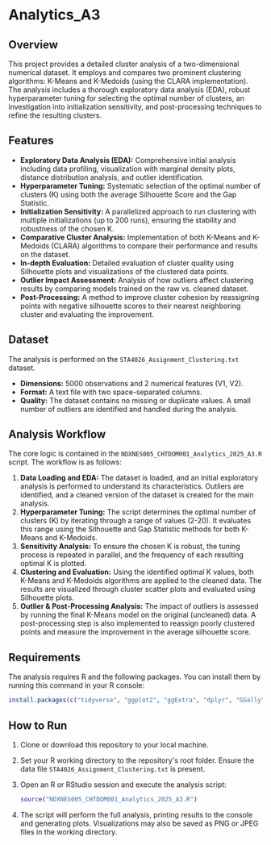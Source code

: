 # Analytics_A3

## Overview

This project provides a detailed cluster analysis of a two-dimensional numerical dataset. It employs and compares two prominent clustering algorithms: K-Means and K-Medoids (using the CLARA implementation). The analysis includes a thorough exploratory data analysis (EDA), robust hyperparameter tuning for selecting the optimal number of clusters, an investigation into initialization sensitivity, and post-processing techniques to refine the resulting clusters.

## Features

*   **Exploratory Data Analysis (EDA):** Comprehensive initial analysis including data profiling, visualization with marginal density plots, distance distribution analysis, and outlier identification.
*   **Hyperparameter Tuning:** Systematic selection of the optimal number of clusters (K) using both the average Silhouette Score and the Gap Statistic.
*   **Initialization Sensitivity:** A parallelized approach to run clustering with multiple initializations (up to 200 runs), ensuring the stability and robustness of the chosen K.
*   **Comparative Cluster Analysis:** Implementation of both K-Means and K-Medoids (CLARA) algorithms to compare their performance and results on the dataset.
*   **In-depth Evaluation:** Detailed evaluation of cluster quality using Silhouette plots and visualizations of the clustered data points.
*   **Outlier Impact Assessment:** Analysis of how outliers affect clustering results by comparing models trained on the raw vs. cleaned dataset.
*   **Post-Processing:** A method to improve cluster cohesion by reassigning points with negative silhouette scores to their nearest neighboring cluster and evaluating the improvement.

## Dataset

The analysis is performed on the `STA4026_Assignment_Clustering.txt` dataset.

*   **Dimensions:** 5000 observations and 2 numerical features (V1, V2).
*   **Format:** A text file with two space-separated columns.
*   **Quality:** The dataset contains no missing or duplicate values. A small number of outliers are identified and handled during the analysis.

## Analysis Workflow

The core logic is contained in the `NDXNES005_CHTDOM001_Analytics_2025_A3.R` script. The workflow is as follows:

1.  **Data Loading and EDA:** The dataset is loaded, and an initial exploratory analysis is performed to understand its characteristics. Outliers are identified, and a cleaned version of the dataset is created for the main analysis.
2.  **Hyperparameter Tuning:** The script determines the optimal number of clusters (K) by iterating through a range of values (2-20). It evaluates this range using the Silhouette and Gap Statistic methods for both K-Means and K-Medoids.
3.  **Sensitivity Analysis:** To ensure the chosen K is robust, the tuning process is repeated in parallel, and the frequency of each resulting optimal K is plotted.
4.  **Clustering and Evaluation:** Using the identified optimal K values, both K-Means and K-Medoids algorithms are applied to the cleaned data. The results are visualized through cluster scatter plots and evaluated using Silhouette plots.
5.  **Outlier & Post-Processing Analysis:** The impact of outliers is assessed by running the final K-Means model on the original (uncleaned) data. A post-processing step is also implemented to reassign poorly clustered points and measure the improvement in the average silhouette score.

## Requirements

The analysis requires R and the following packages. You can install them by running this command in your R console:

```r
install.packages(c("tidyverse", "ggplot2", "ggExtra", "dplyr", "GGally", "parallel", "cluster", "factoextra"))
```

## How to Run

1.  Clone or download this repository to your local machine.
2.  Set your R working directory to the repository's root folder. Ensure the data file `STA4026_Assignment_Clustering.txt` is present.
3.  Open an R or RStudio session and execute the analysis script:

    ```r
    source("NDXNES005_CHTDOM001_Analytics_2025_A3.R")
    ```
4.  The script will perform the full analysis, printing results to the console and generating plots. Visualizations may also be saved as PNG or JPEG files in the working directory.

